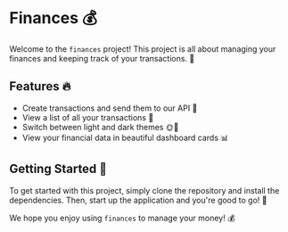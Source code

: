 # Finances 💰

Welcome to the `finances` project! This project is all about managing your finances and keeping track of your transactions. 🤑

## Features 🔥

- Create transactions and send them to our API 🚀
- View a list of all your transactions 💸
- Switch between light and dark themes 🌞🌚
- View your financial data in beautiful dashboard cards 📊

## Getting Started 🚀

To get started with this project, simply clone the repository and install the dependencies. Then, start up the application and you're good to go! 💪

We hope you enjoy using `finances` to manage your money! 💰